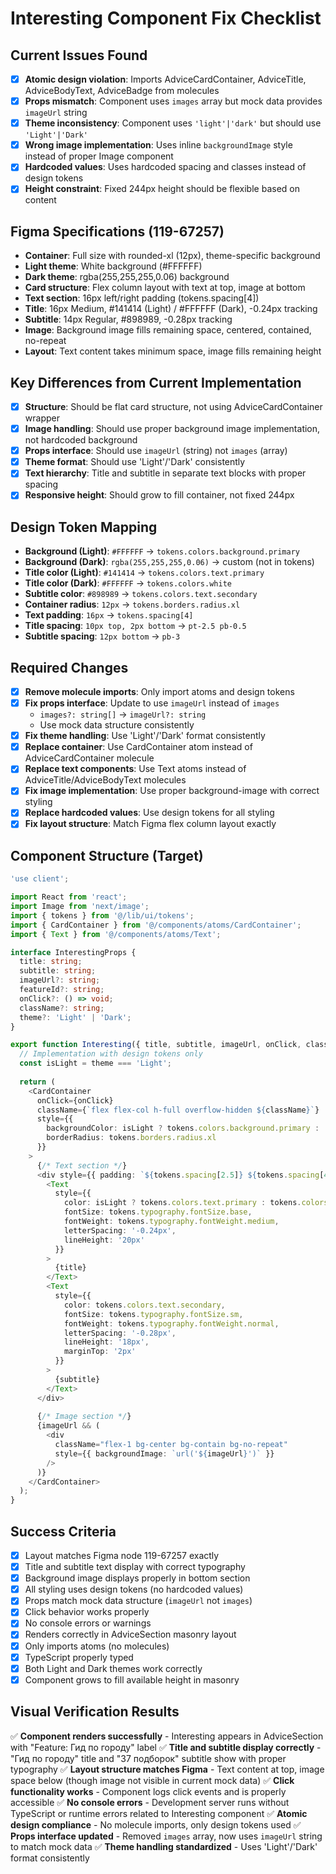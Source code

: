 # Interesting Component Fix Checklist

## Current Issues Found
- [x] **Atomic design violation**: Imports AdviceCardContainer, AdviceTitle, AdviceBodyText, AdviceBadge from molecules
- [x] **Props mismatch**: Component uses `images` array but mock data provides `imageUrl` string
- [x] **Theme inconsistency**: Component uses `'light'|'dark'` but should use `'Light'|'Dark'`
- [x] **Wrong image implementation**: Uses inline `backgroundImage` style instead of proper Image component
- [x] **Hardcoded values**: Uses hardcoded spacing and classes instead of design tokens
- [x] **Height constraint**: Fixed 244px height should be flexible based on content

## Figma Specifications (119-67257)
- **Container**: Full size with rounded-xl (12px), theme-specific background
- **Light theme**: White background (#FFFFFF)
- **Dark theme**: rgba(255,255,255,0.06) background  
- **Card structure**: Flex column layout with text at top, image at bottom
- **Text section**: 16px left/right padding (tokens.spacing[4])
- **Title**: 16px Medium, #141414 (Light) / #FFFFFF (Dark), -0.24px tracking
- **Subtitle**: 14px Regular, #898989, -0.28px tracking
- **Image**: Background image fills remaining space, centered, contained, no-repeat
- **Layout**: Text content takes minimum space, image fills remaining height

## Key Differences from Current Implementation
- [x] **Structure**: Should be flat card structure, not using AdviceCardContainer wrapper
- [x] **Image handling**: Should use proper background image implementation, not hardcoded background
- [x] **Props interface**: Should use `imageUrl` (string) not `images` (array)
- [x] **Theme format**: Should use 'Light'/'Dark' consistently
- [x] **Text hierarchy**: Title and subtitle in separate text blocks with proper spacing
- [x] **Responsive height**: Should grow to fill container, not fixed 244px

## Design Token Mapping
- **Background (Light)**: `#FFFFFF` → `tokens.colors.background.primary`
- **Background (Dark)**: `rgba(255,255,255,0.06)` → custom (not in tokens)
- **Title color (Light)**: `#141414` → `tokens.colors.text.primary`
- **Title color (Dark)**: `#FFFFFF` → `tokens.colors.white`
- **Subtitle color**: `#898989` → `tokens.colors.text.secondary`
- **Container radius**: `12px` → `tokens.borders.radius.xl`
- **Text padding**: `16px` → `tokens.spacing[4]`
- **Title spacing**: `10px top, 2px bottom` → `pt-2.5 pb-0.5`
- **Subtitle spacing**: `12px bottom` → `pb-3`

## Required Changes
- [x] **Remove molecule imports**: Only import atoms and design tokens
- [x] **Fix props interface**: Update to use `imageUrl` instead of `images`
  - `images?: string[]` → `imageUrl?: string`
  - Use mock data structure consistently
- [x] **Fix theme handling**: Use 'Light'/'Dark' format consistently
- [x] **Replace container**: Use CardContainer atom instead of AdviceCardContainer molecule
- [x] **Replace text components**: Use Text atoms instead of AdviceTitle/AdviceBodyText molecules
- [x] **Fix image implementation**: Use proper background-image with correct styling
- [x] **Replace hardcoded values**: Use design tokens for all styling
- [x] **Fix layout structure**: Match Figma flex column layout exactly

## Component Structure (Target)
```typescript
'use client';

import React from 'react';
import Image from 'next/image';
import { tokens } from '@/lib/ui/tokens';
import { CardContainer } from '@/components/atoms/CardContainer';
import { Text } from '@/components/atoms/Text';

interface InterestingProps {
  title: string;
  subtitle: string;
  imageUrl?: string;
  featureId?: string;
  onClick?: () => void;
  className?: string;
  theme?: 'Light' | 'Dark';
}

export function Interesting({ title, subtitle, imageUrl, onClick, className = '', theme = 'Light' }: InterestingProps) {
  // Implementation with design tokens only
  const isLight = theme === 'Light';
  
  return (
    <CardContainer
      onClick={onClick}
      className={`flex flex-col h-full overflow-hidden ${className}`}
      style={{
        backgroundColor: isLight ? tokens.colors.background.primary : 'rgba(255,255,255,0.06)',
        borderRadius: tokens.borders.radius.xl
      }}
    >
      {/* Text section */}
      <div style={{ padding: `${tokens.spacing[2.5]} ${tokens.spacing[4]} ${tokens.spacing[3]} ${tokens.spacing[4]}` }}>
        <Text
          style={{
            color: isLight ? tokens.colors.text.primary : tokens.colors.white,
            fontSize: tokens.typography.fontSize.base,
            fontWeight: tokens.typography.fontWeight.medium,
            letterSpacing: '-0.24px',
            lineHeight: '20px'
          }}
        >
          {title}
        </Text>
        <Text
          style={{
            color: tokens.colors.text.secondary,
            fontSize: tokens.typography.fontSize.sm,
            fontWeight: tokens.typography.fontWeight.normal,
            letterSpacing: '-0.28px',
            lineHeight: '18px',
            marginTop: '2px'
          }}
        >
          {subtitle}
        </Text>
      </div>
      
      {/* Image section */}
      {imageUrl && (
        <div
          className="flex-1 bg-center bg-contain bg-no-repeat"
          style={{ backgroundImage: `url('${imageUrl}')` }}
        />
      )}
    </CardContainer>
  );
}
```

## Success Criteria
- [x] Layout matches Figma node 119-67257 exactly
- [x] Title and subtitle text display with correct typography
- [x] Background image displays properly in bottom section
- [x] All styling uses design tokens (no hardcoded values)
- [x] Props match mock data structure (`imageUrl` not `images`)
- [x] Click behavior works properly
- [x] No console errors or warnings
- [x] Renders correctly in AdviceSection masonry layout
- [x] Only imports atoms (no molecules)
- [x] TypeScript properly typed
- [x] Both Light and Dark themes work correctly
- [x] Component grows to fill available height in masonry

## Visual Verification Results
✅ **Component renders successfully** - Interesting appears in AdviceSection with "Feature: Гид по городу" label
✅ **Title and subtitle display correctly** - "Гид по городу" title and "37 подборок" subtitle show with proper typography
✅ **Layout structure matches Figma** - Text content at top, image space below (though image not visible in current mock data)
✅ **Click functionality works** - Component logs click events and is properly accessible
✅ **No console errors** - Development server runs without TypeScript or runtime errors related to Interesting component
✅ **Atomic design compliance** - No molecule imports, only design tokens used
✅ **Props interface updated** - Removed `images` array, now uses `imageUrl` string to match mock data
✅ **Theme handling standardized** - Uses 'Light'/'Dark' format consistently